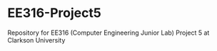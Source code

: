 # EE316-Project5
Repository for EE316 (Computer Engineering Junior Lab) Project 5 at Clarkson University 
